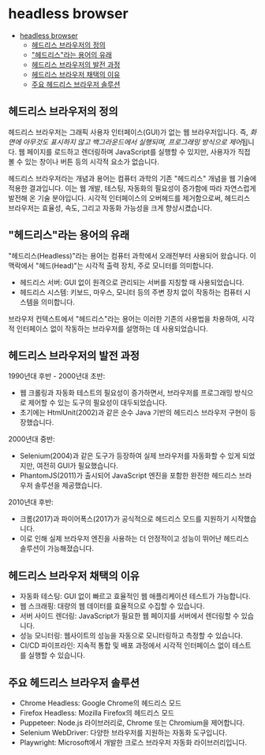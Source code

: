 # headless browser

- [headless browser](#headless-browser)
    - [헤드리스 브라우저의 정의](#헤드리스-브라우저의-정의)
    - ["헤드리스"라는 용어의 유래](#헤드리스라는-용어의-유래)
    - [헤드리스 브라우저의 발전 과정](#헤드리스-브라우저의-발전-과정)
    - [헤드리스 브라우저 채택의 이유](#헤드리스-브라우저-채택의-이유)
    - [주요 헤드리스 브라우저 솔루션](#주요-헤드리스-브라우저-솔루션)

## 헤드리스 브라우저의 정의

헤드리스 브라우저는 그래픽 사용자 인터페이스(GUI)가 없는 웹 브라우저입니다.
즉, *화면에 아무것도 표시하지 않고 백그라운드에서 실행되며, 프로그래밍 방식으로 제어*됩니다.
웹 페이지를 로드하고 렌더링하며 JavaScript를 실행할 수 있지만, 사용자가 직접 볼 수 있는 창이나 버튼 등의 시각적 요소가 없습니다.

헤드리스 브라우저라는 개념과 용어는 컴퓨터 과학의 기존 "헤드리스" 개념을 웹 기술에 적용한 결과입니다.
이는 웹 개발, 테스팅, 자동화의 필요성이 증가함에 따라 자연스럽게 발전해 온 기술 분야입니다.
시각적 인터페이스의 오버헤드를 제거함으로써, 헤드리스 브라우저는 효율성, 속도, 그리고 자동화 가능성을 크게 향상시켰습니다.

## "헤드리스"라는 용어의 유래

"헤드리스(Headless)"라는 용어는 컴퓨터 과학에서 오래전부터 사용되어 왔습니다.
이 맥락에서 "헤드(Head)"는 시각적 출력 장치, 주로 모니터를 의미합니다.

- 헤드리스 서버: GUI 없이 원격으로 관리되는 서버를 지칭할 때 사용되었습니다.
- 헤드리스 시스템: 키보드, 마우스, 모니터 등의 주변 장치 없이 작동하는 컴퓨터 시스템을 의미합니다.

브라우저 컨텍스트에서 "헤드리스"라는 용어는 이러한 기존의 사용법을 차용하여, 시각적 인터페이스 없이 작동하는 브라우저를 설명하는 데 사용되었습니다.

## 헤드리스 브라우저의 발전 과정

1990년대 후반 - 2000년대 초반:
- 웹 크롤링과 자동화 테스트의 필요성이 증가하면서, 브라우저를 프로그래밍 방식으로 제어할 수 있는 도구의 필요성이 대두되었습니다.
- 초기에는 HtmlUnit(2002)과 같은 순수 Java 기반의 헤드리스 브라우저 구현이 등장했습니다.

2000년대 중반:
- Selenium(2004)과 같은 도구가 등장하여 실제 브라우저를 자동화할 수 있게 되었지만, 여전히 GUI가 필요했습니다.
- PhantomJS(2011)가 출시되어 JavaScript 엔진을 포함한 완전한 헤드리스 브라우저 솔루션을 제공했습니다.

2010년대 후반:
- 크롬(2017)과 파이어폭스(2017)가 공식적으로 헤드리스 모드를 지원하기 시작했습니다.
- 이로 인해 실제 브라우저 엔진을 사용하는 더 안정적이고 성능이 뛰어난 헤드리스 솔루션이 가능해졌습니다.

## 헤드리스 브라우저 채택의 이유

- 자동화 테스팅: GUI 없이 빠르고 효율적인 웹 애플리케이션 테스트가 가능합니다.
- 웹 스크래핑: 대량의 웹 데이터를 효율적으로 수집할 수 있습니다.
- 서버 사이드 렌더링: JavaScript가 필요한 웹 페이지를 서버에서 렌더링할 수 있습니다.
- 성능 모니터링: 웹사이트의 성능을 자동으로 모니터링하고 측정할 수 있습니다.
- CI/CD 파이프라인: 지속적 통합 및 배포 과정에서 시각적 인터페이스 없이 테스트를 실행할 수 있습니다.

## 주요 헤드리스 브라우저 솔루션

- Chrome Headless: Google Chrome의 헤드리스 모드
- Firefox Headless: Mozilla Firefox의 헤드리스 모드
- Puppeteer: Node.js 라이브러리로, Chrome 또는 Chromium을 제어합니다.
- Selenium WebDriver: 다양한 브라우저를 지원하는 자동화 도구입니다.
- Playwright: Microsoft에서 개발한 크로스 브라우저 자동화 라이브러리입니다.
